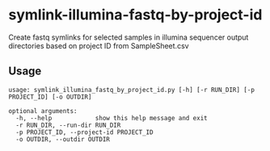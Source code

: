 # symlink-illumina-fastq-by-project-id
Create fastq symlinks for selected samples in illumina sequencer output directories based on project ID from SampleSheet.csv

## Usage

```
usage: symlink_illumina_fastq_by_project_id.py [-h] [-r RUN_DIR] [-p PROJECT_ID] [-o OUTDIR]

optional arguments:
  -h, --help            show this help message and exit
  -r RUN_DIR, --run-dir RUN_DIR
  -p PROJECT_ID, --project-id PROJECT_ID
  -o OUTDIR, --outdir OUTDIR
```
